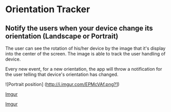 # Orientation Tracker
## Notify the users when your device change its orientation (Landscape or Portrait)

The user can see the rotation of his/her device by the image that it's display into the center of the screen. The image is able to track the user handling of device.

Every new event, for a new orientation, the app will throw a notification for the user telling that device's orientation has changed.

![Portrait position]
(http://i.imgur.com/EPMcVAf.png?1)

[Imgur](http://i.imgur.com/kA4pyRe.png?1)

[Imgur](http://i.imgur.com/FGnN5Ah.png?1)